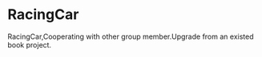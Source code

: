 RacingCar
=========

RacingCar,Cooperating with other group member.Upgrade from an existed book project.
